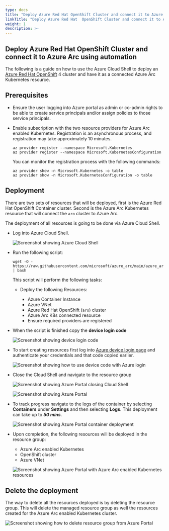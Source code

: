 ```yaml
---
type: docs
title: "Deploy Azure Red Hat OpenShift Cluster and connect it to Azure Arc using automation"
linkTitle: "Deploy Azure Red Hat  OpenShift Cluster and connect it to Azure Arc using automation"
weight: 1
description: >-
---
```


## Deploy Azure Red Hat OpenShift Cluster and connect it to Azure Arc using automation

The following is a guide on how to use the Azure Cloud Shell to deploy an [Azure Red Hat OpenShift](https://azure.microsoft.com/en-us/services/openshift/) 4 cluster and have it as a connected Azure Arc Kubernetes resource.

## Prerequisites

* Ensure the user logging into Azure portal as admin or co-admin rights to be able to create service principals and/or assign policies to those service principals.

* Enable subscription with the two resource providers for Azure Arc enabled Kubernetes. Registration is an asynchronous process, and registration may take approximately 10 minutes.

  ```console
  az provider register --namespace Microsoft.Kubernetes
  az provider register --namespace Microsoft.KubernetesConfiguration
  ```

  You can monitor the registration process with the following commands:

  ```console
  az provider show -n Microsoft.Kubernetes -o table
  az provider show -n Microsoft.KubernetesConfiguration -o table
  ```

## Deployment

There are two sets of resources that will be deployed, first is the Azure Red Hat OpenShift Container cluster. Second is the Azure Arc Kubernetes resource that will connect the ```aro``` cluster to Azure Arc.

The deployment of all resources is going to be done via Azure Cloud Shell.

* Log into Azure Cloud Shell.

  ![Screenshot showing Azure Cloud Shell](./image1.png)

* Run the following script:

  ```console
  wget -O - https://raw.githubusercontent.com/microsoft/azure_arc/main/azure_arc_k8s_jumpstart/aro/run.sh | bash
  ```

  This script will perform the following tasks:

  * Deploy the following Resources:

    * Azure Container Instance
    * Azure VNet
    * Azure Red Hat  OpenShift (```aro```) cluster
    * Azure Arc K8s connected resource
    * Ensure required providers are registered
  
* When the script is finished copy the **device login code**
  
  ![Screenshot showing device login code](./image2.png)
  
* To start creating resources first log into [Azure device login page](https://microsoft.com/devicelogin) and authenticate your credentials and that code copied earlier.
  
  ![Screenshot showing how to use device code with Azure login](./image3.png)

* Close the Cloud Shell and navigate to the resource group

  ![Screenshot showing Azure Portal closing Cloud Shell](./image4.png)

  ![Screenshot showing Azure Portal](./image5.png)

* To track progress navigate to the logs of the container by selecting **Containers** under **Settings** and then selecting **Logs**. This deployment can take up to ***50 mins***.

  ![Screenshot showing Azure Portal container deployment](./image6.png)

* Upon completion, the following resources will be deployed in the resource group:

  * Azure Arc enabled Kubernetes
  * OpenShift cluster
  * Azure VNet

  ![Screenshot showing Azure Portal with Azure Arc enabled Kubernetes resources](./image7.png)

## Delete the deployment

The way to delete all the resources deployed is by deleting the resource group. This will delete the managed resource group as well the resources created for the Azure Arc enabled Kubernetes cluster.

![Screenshot showing how to delete resource group from Azure Portal](./image8.png)
